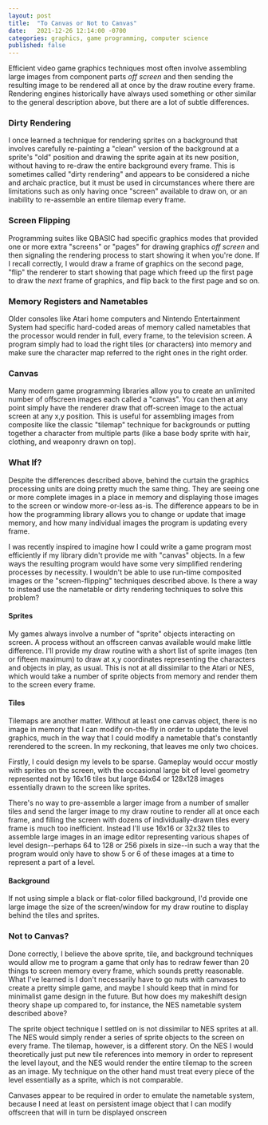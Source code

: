 ```yaml
---
layout: post
title:  "To Canvas or Not to Canvas"
date:   2021-12-26 12:14:00 -0700
categories: graphics, game programming, computer science
published: false
---
```


Efficient video game graphics techniques most often involve assembling 
large images from component parts *off screen* and then sending the 
resulting image to be rendered all at once by the draw routine every 
frame. Rendering engines historically have always used something or 
other similar to the general description above, but there are a lot of 
subtle differences.

### Dirty Rendering

I once learned a technique for rendering sprites on a background that 
involves carefully re-painting a "clean" version of the background at a 
sprite's "old" position and drawing the sprite again at its new 
position, without having to re-draw the entire background every frame. 
This is sometimes called "dirty rendering" and appears to be considered 
a niche and archaic practice, but it must be used in circumstances where 
there are limitations such as only having once "screen" available to 
draw on, or an inability to re-assemble an entire tilemap every frame.

### Screen Flipping

Programming suites like QBASIC had specific graphics modes that provided 
one or more extra "screens" or "pages" for drawing graphics *off screen* 
and then signaling the rendering process to start showing it when you're 
done. If I recall correctly, I would draw a frame of graphics on the 
second page, "flip" the renderer to start showing that page which freed 
up the first page to draw the *next* frame of graphics, and flip back to 
the first page and so on.

### Memory Registers and Nametables

Older consoles like Atari home computers and Nintendo Entertainment 
System had specific hard-coded areas of memory called nametables that 
the processor would render in full, every frame, to the television 
screen. A program simply had to load the right tiles (or characters) 
into memory and make sure the character map referred to the right ones 
in the right order.

### Canvas

Many modern game programming libraries allow you to create an unlimited 
number of offscreen images each called a "canvas". You can then at any 
point simply have the renderer draw that off-screen image to the actual 
screen at any x,y position. This is useful for assembling images from 
composite like the classic "tilemap" technique for backgrounds or 
putting together a character from multiple parts (like a base body 
sprite with hair, clothing, and weaponry drawn on top).

### What If?

Despite the differences described above, behind the curtain the graphics 
processing units are doing pretty much the same thing. They are seeing 
one or more complete images in a place in memory and displaying those 
images to the screen or window more-or-less as-is. The difference 
appears to be in how the programming library allows you to change or 
update that image memory, and how many individual images the program is 
updating every frame.

I was recently inspired to imagine how I could write a game program most 
efficiently if my library didn't provide me with "canvas" objects. In a 
few ways the resulting program would have some very simplified rendering 
processes by necessity. I wouldn't be able to use run-time composited 
images or the "screen-flipping" techniques described above. Is there a 
way to instead use the nametable or dirty rendering techniques to solve 
this problem?

#### Sprites

My games always involve a number of "sprite" objects interacting on 
screen. A process without an offscreen canvas available would make 
little difference. I'll provide my draw routine with a short list of 
sprite images (ten or fifteen maximum) to draw at x,y coordinates 
representing the characters and objects in play, as usual. This is not 
at all dissimilar to the Atari or NES, which would take a number of 
sprite objects from memory and render them to the screen every frame.

#### Tiles

Tilemaps are another matter. Without at least one canvas object, there 
is no image in memory that I can modify on-the-fly in order to update 
the level graphics, much in the way that I could modify a nametable 
that's constantly rerendered to the screen. In my reckoning, that leaves 
me only two choices.

Firstly, I could design my levels to be sparse. Gameplay would occur 
mostly with sprites on the screen, with the occasional large bit of 
level geometry represented not by 16x16 tiles but large 64x64 or 128x128 
images essentially drawn to the screen like sprites.




 There's no way to pre-assemble a larger 
image from a number of smaller tiles and send the larger image to my 
draw routine to render all at once each frame, and filling the screen 
with dozens of individually-drawn tiles every frame is much too 
inefficient. Instead I'll use 16x16 or 32x32 tiles to assemble large 
images in an image editor representing various shapes of level 
design--perhaps 64 to 128 or 256 pixels in size--in such a way that the 
program would only have to show 5 or 6 of these images at a time to 
represent a part of a level.

#### Background

If not using simple a black or flat-color filled background, I'd provide 
one large image the size of the screen/window for my draw routine to 
display behind the tiles and sprites.





### Not to Canvas?

Done correctly, I believe the above sprite, tile, and background 
techniques would allow me to program a game that only has to redraw 
fewer than 20 things to screen memory every frame, which sounds pretty 
reasonable. What I've learned is I don't necessarily have to go nuts 
with canvases to create a pretty simple game, and maybe I should keep 
that in mind for minimalist game design in the future. But how does my 
makeshift design theory shape up compared to, for instance, the NES 
nametable system described above?

The sprite object technique I settled on is not dissimilar to NES 
sprites at all. The NES would simply render a series of sprite objects 
to the screen on every frame. The tilemap, however, is a different 
story. On the NES I would theoretically just put new tile references 
into memory in order to represent the level layout, and the NES would 
render the entire tilemap to the screen as an image. My technique on the 
other hand must treat every piece of the level essentially as a sprite, 
which is not comparable.

Canvases appear to be required in order to emulate the nametable system, 
because I need at least on persistent image object that I can modify 
offscreen that will in turn be displayed onscreen
